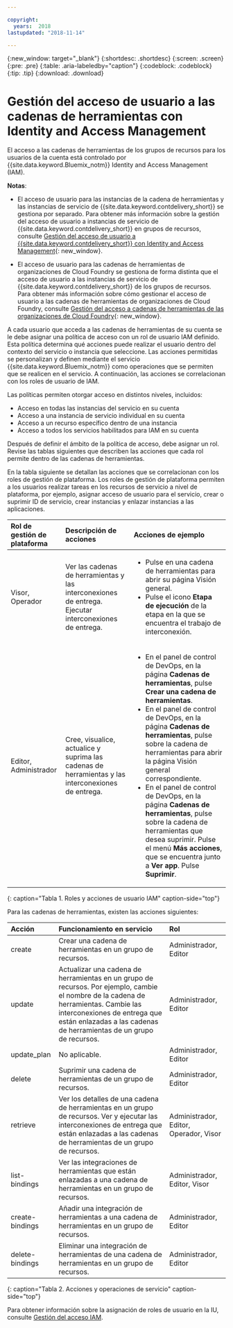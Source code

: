 ```yaml
---

copyright:
  years:  2018
lastupdated: "2018-11-14"

---
```


{:new_window: target="_blank"}
{:shortdesc: .shortdesc}
{:screen: .screen}
{:pre: .pre}
{:table: .aria-labeledby="caption"}
{:codeblock: .codeblock}
{:tip: .tip}
{:download: .download}


# Gestión del acceso de usuario a las cadenas de herramientas con Identity and Access Management

El acceso a las cadenas de herramientas de los grupos de recursos para los usuarios de la cuenta está controlado por {{site.data.keyword.Bluemix_notm}} Identity and Access Management (IAM). 

**Notas**: 

* El acceso de usuario para las instancias de la cadena de herramientas y las instancias de servicio de {{site.data.keyword.contdelivery_short}} se gestiona por separado. Para obtener más información sobre la gestión del acceso de usuario a instancias de servicio de {{site.data.keyword.contdelivery_short}} en grupos de recursos, consulte [Gestión del acceso de usuario a {{site.data.keyword.contdelivery_short}} con Identity and Access Management](/docs/services/ContinuousDelivery/cd_iam_security.html){: new_window}.

* El acceso de usuario para las cadenas de herramientas de organizaciones de Cloud Foundry se gestiona de forma distinta que el acceso de usuario a las instancias de servicio de {{site.data.keyword.contdelivery_short}} de los grupos de recursos. Para obtener más información sobre cómo gestionar el acceso de usuario a las cadenas de herramientas de organizaciones de Cloud Foundry, consulte [Gestión del acceso a cadenas de herramientas de las organizaciones de Cloud Foundry](/docs/services/ContinuousDelivery/toolchains_using.html#managing_access_orgs.html){: new_window}.

A cada usuario que acceda a las cadenas de herramientas de su cuenta se le debe asignar una política de acceso con un rol de usuario IAM definido. Esta política determina qué acciones puede realizar el usuario dentro del contexto del servicio o instancia que seleccione. Las acciones permitidas se personalizan y definen mediante el servicio {{site.data.keyword.Bluemix_notm}} como operaciones que se permiten que se realicen en el servicio. A continuación, las acciones se correlacionan con los roles de usuario de IAM.

Las políticas permiten otorgar acceso en distintos niveles, incluidos: 

* Acceso en todas las instancias del servicio en su cuenta
* Acceso a una instancia de servicio individual en su cuenta
* Acceso a un recurso específico dentro de una instancia
* Acceso a todos los servicios habilitados para IAM en su cuenta

Después de definir el ámbito de la política de acceso, debe asignar un rol. Revise las tablas siguientes que describen las acciones que cada rol permite dentro de las cadenas de herramientas.

En la tabla siguiente se detallan las acciones que se correlacionan con los roles de gestión de plataforma. Los roles de gestión de plataforma permiten a los usuarios realizar tareas en los recursos de servicio a nivel de plataforma, por ejemplo, asignar acceso de usuario para el servicio, crear o suprimir ID de servicio, crear instancias y enlazar instancias a las aplicaciones.

| Rol de gestión de plataforma | Descripción de acciones | Acciones de ejemplo|
|:-----------------|:-----------------|:-----------------|
| Visor, Operador | Ver las cadenas de herramientas y las interconexiones de entrega. Ejecutar interconexiones de entrega. | <ul><li>Pulse en una cadena de herramientas para abrir su página Visión general.</li><li>Pulse el icono **Etapa de ejecución** de la etapa en la que se encuentra el trabajo de interconexión.</li></ul> |
| Editor, Administrador | Cree, visualice, actualice y suprima las cadenas de herramientas y las interconexiones de entrega. |<ul><li>En el panel de control de DevOps, en la página **Cadenas de herramientas**, pulse **Crear una cadena de herramientas**.</li><li>En el panel de control de DevOps, en la página **Cadenas de herramientas**, pulse sobre la cadena de herramientas para abrir la página Visión general correspondiente.</li><li>En el panel de control de DevOps, en la página **Cadenas de herramientas**, pulse sobre la cadena de herramientas que desea suprimir. Pulse el menú **Más acciones**, que se encuentra junto a **Ver app**. Pulse **Suprimir**.</li></ul> |
{: caption="Tabla 1. Roles y acciones de usuario IAM" caption-side="top"}

 Para las cadenas de herramientas, existen las acciones siguientes:

| Acción | Funcionamiento en servicio | Rol
|:-----------------|:-----------------|:--------------|
| create | Crear una cadena de herramientas en un grupo de recursos. | Administrador, Editor |
| update | Actualizar una cadena de herramientas en un grupo de recursos. Por ejemplo, cambie el nombre de la cadena de herramientas. Cambie las interconexiones de entrega que están enlazadas a las cadenas de herramientas de un grupo de recursos. | Administrador, Editor |
| update_plan | No aplicable. | Administrador, Editor |
| delete | Suprimir una cadena de herramientas de un grupo de recursos. | Administrador, Editor |
| retrieve | Ver los detalles de una cadena de herramientas en un grupo de recursos. Ver y ejecutar las interconexiones de entrega que están enlazadas a las cadenas de herramientas de un grupo de recursos. | Administrador, Editor, Operador, Visor |
| list-bindings | Ver las integraciones de herramientas que están enlazadas a una cadena de herramientas en un grupo de recursos. | Administrador, Editor, Visor |
| create-bindings | Añadir una integración de herramientas a una cadena de herramientas en un grupo de recursos. | Administrador, Editor |
| delete-bindings | Eliminar una integración de herramientas de una cadena de herramientas en un grupo de recursos. | Administrador, Editor |
{: caption="Tabla 2. Acciones y operaciones de servicio" caption-side="top"}

Para obtener información sobre la asignación de roles de usuario en la IU, consulte [Gestión del acceso IAM](/docs/iam/mngiam.html#iammanidaccser).

<!--This link is not live in production yet. Use https://console.bluemix.net/docs/iam/iamusermanage.html#iamusermanage until the link above is available in production.-->
